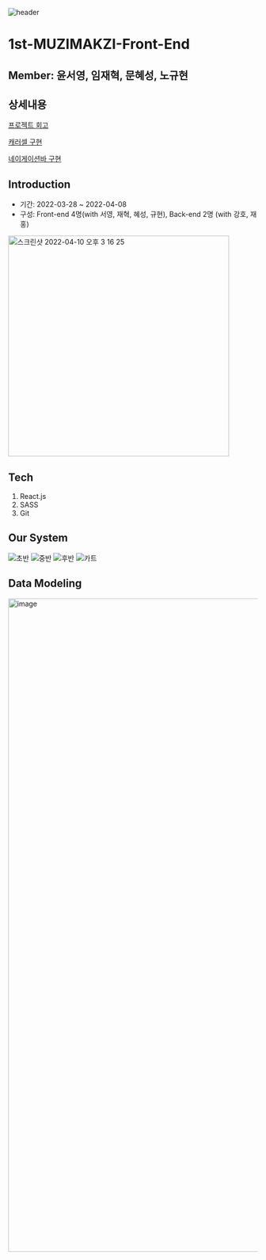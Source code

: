 ![header](https://capsule-render.vercel.app/api?type=wave&color=auto&height=300&section=header&text=MUZIMAKZI%20&fontSize=90)
# 1st-MUZIMAKZI-Front-End
## Member: 윤서영, 임재혁, 문혜성, 노규현


## 상세내용 

[프로젝트 회고](https://velog.io/@rxxdo/1%EC%B0%A8-%ED%94%84%EB%A1%9C%EC%A0%9D%ED%8A%B8-%ED%9A%8C%EA%B3%A0-with-%EB%AC%B4%EC%A7%80%EB%A7%89%EC%A7%80)

[캐러셀 구현](https://velog.io/@rxxdo/React-PJ.-%EB%9D%BC%EC%9D%B4%EB%B8%8C%EB%9F%AC%EB%A6%AC-%EC%97%86%EC%9D%B4-%EB%B2%84%ED%8A%BC-%EC%9E%90%EB%8F%99%EC%8A%AC%EB%9D%BC%EC%9D%B4%EB%93%9C-%EA%B5%AC%ED%98%84)

[네이게이션바 구현](https://velog.io/@rxxdo/React-PJ.-API-%ED%98%B8%EC%B6%9C%EC%9D%84-%ED%86%B5%ED%95%9C-Aside-%EA%B5%AC%ED%98%84-%EB%B0%8F-QueryString-%EC%9D%84-%ED%86%B5%ED%95%9C-Aside-url-%EC%A0%81%EC%9A%A9)
 




## Introduction
- 기간: 2022-03-28 ~ 2022-04-08
- 구성: Front-end 4명(with 서영, 재혁, 혜성, 규현), Back-end 2명 (with 강호, 재홍)
<img width="446" alt="스크린샷 2022-04-10 오후 3 16 25" src="https://user-images.githubusercontent.com/91510831/162605093-cf95817f-9fb3-4ea2-8a54-fd494e326ce7.png">


## Tech


1. React.js
2. SASS
3. Git


## Our System
![초반](https://user-images.githubusercontent.com/91510831/162604253-18d5c3ab-d20b-4140-a73b-43d1b2079c12.gif)
![중반](https://user-images.githubusercontent.com/91510831/162604327-675e9a84-4bc9-457b-9416-c93541028054.gif)
![후반](https://user-images.githubusercontent.com/91510831/162604372-ce705b3f-7963-4a8f-863b-cc0f7963addd.gif)
![카트](https://user-images.githubusercontent.com/91510831/162604400-48bd27bb-2328-4c18-abce-2c3505b2ad44.gif)

## Data Modeling
<img width="1320" alt="image" src="https://user-images.githubusercontent.com/91510831/162604626-6a255d08-087e-4378-8a46-96ccef7f6a31.png">
